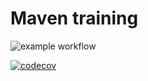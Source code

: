 # Maven training

![example workflow](https://github.com/artemis34x/maven_training/actions/workflows/build.yml/badge.svg?event=push)

[![codecov](https://codecov.io/gh/artemis34x/maven_training/branch/main/graph/badge.svg)](https://codecov.io/gh/artemis34x/maven_training)

